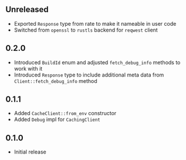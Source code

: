 Unreleased
----------
- Exported `Response` type from rate to make it nameable in user code
- Switched from `openssl` to `rustls` backend for `reqwest` client


0.2.0
-----
- Introduced `BuildId` enum and adjusted `fetch_debug_info` methods to
  work with it
- Introduced `Response` type to include additional meta data from
  `Client::fetch_debug_info` method


0.1.1
-----
- Added `CacheClient::from_env` constructor
- Added `Debug` impl for `CachingClient`


0.1.0
-----
- Initial release
